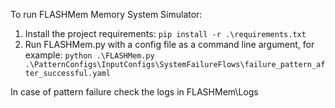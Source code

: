 To run FLASHMem Memory System Simulator:

1. Install the project requirements: `pip install -r .\requirements.txt`
2. Run FLASHMem.py with a config file as a command line argument, for example:
`python .\FLASHMem.py .\PatternConfigs\InputConfigs\SystemFailureFlows\failure_pattern_after_successful.yaml`

In case of pattern failure check the logs in FLASHMem\Logs